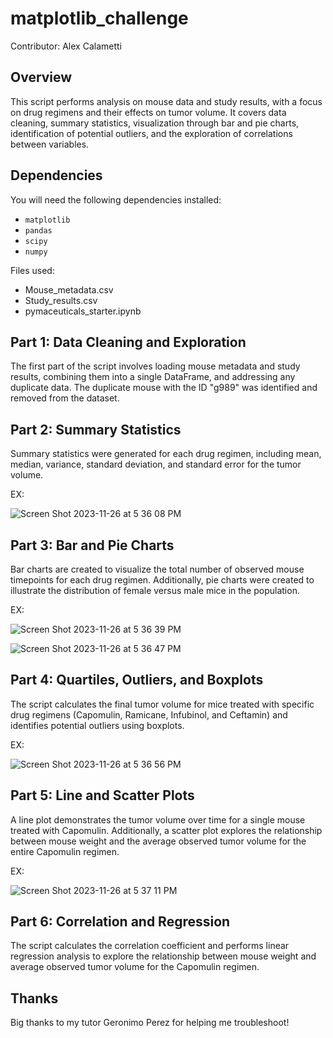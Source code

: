 # matplotlib_challenge

Contributor: Alex Calametti 


## Overview

This script performs analysis on mouse data and study results, with a focus on drug regimens and their effects on tumor volume. It covers data cleaning, summary statistics, visualization through bar and pie charts, identification of potential outliers, and the exploration of correlations between variables.

## Dependencies

You will need the following dependencies installed:

- `matplotlib` 
- `pandas`
- `scipy` 
- `numpy`

Files used: 

- Mouse_metadata.csv
- Study_results.csv
- pymaceuticals_starter.ipynb

## Part 1: Data Cleaning and Exploration

The first part of the script involves loading mouse metadata and study results, combining them into a single DataFrame, and addressing any duplicate data. The duplicate mouse with the ID "g989" was identified and removed from the dataset.

## Part 2: Summary Statistics

Summary statistics were generated for each drug regimen, including mean, median, variance, standard deviation, and standard error for the tumor volume.

EX:


![Screen Shot 2023-11-26 at 5 36 08 PM](https://github.com/acalametti/matplotlib_challenge/assets/136642574/9cabcfb6-3d4c-4c5f-a086-bebbfc68d649)


## Part 3: Bar and Pie Charts

Bar charts are created to visualize the total number of observed mouse timepoints for each drug regimen. Additionally, pie charts were created to illustrate the distribution of female versus male mice in the population.

EX:

![Screen Shot 2023-11-26 at 5 36 39 PM](https://github.com/acalametti/matplotlib_challenge/assets/136642574/2b3ce831-a638-44a8-a5a1-0dafbd0bf84b)


![Screen Shot 2023-11-26 at 5 36 47 PM](https://github.com/acalametti/matplotlib_challenge/assets/136642574/3860b4fa-6220-4aa3-b92e-f022150a54e3)


## Part 4: Quartiles, Outliers, and Boxplots

The script calculates the final tumor volume for mice treated with specific drug regimens (Capomulin, Ramicane, Infubinol, and Ceftamin) and identifies potential outliers using boxplots.

EX: 

![Screen Shot 2023-11-26 at 5 36 56 PM](https://github.com/acalametti/matplotlib_challenge/assets/136642574/b7cadc0f-b86f-4415-b289-7b8dfeec0d2e)


## Part 5: Line and Scatter Plots

A line plot demonstrates the tumor volume over time for a single mouse treated with Capomulin. Additionally, a scatter plot explores the relationship between mouse weight and the average observed tumor volume for the entire Capomulin regimen.

EX:

![Screen Shot 2023-11-26 at 5 37 11 PM](https://github.com/acalametti/matplotlib_challenge/assets/136642574/0765d174-6287-41e9-8267-aa1e135bf5c0)


## Part 6: Correlation and Regression

The script calculates the correlation coefficient and performs linear regression analysis to explore the relationship between mouse weight and average observed tumor volume for the Capomulin regimen.


## Thanks

Big thanks to my tutor Geronimo Perez for helping me troubleshoot! 
